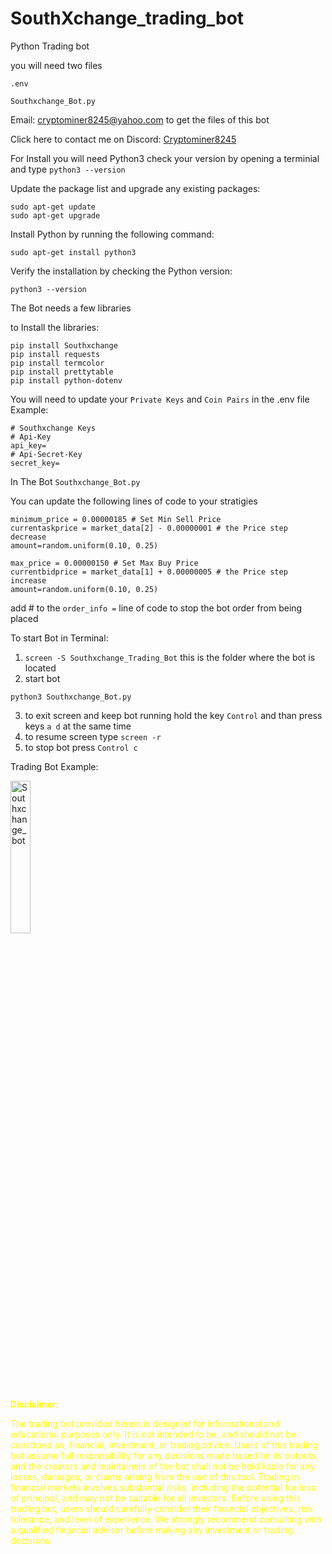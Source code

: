 # SouthXchange_trading_bot
Python Trading bot

you will need two files
```
.env

Southxchange_Bot.py
```
Email: cryptominer8245@yahoo.com to get the files of this bot

Click here to contact me on Discord: <a href="https://discord.com/users/412476381725720576">Cryptominer8245</a>


For Install you will need Python3
check your version by opening a terminial and type
```python3 --version```

Update the package list and upgrade any existing packages:
```
sudo apt-get update
sudo apt-get upgrade
```
Install Python by running the following command:
```
sudo apt-get install python3
```
Verify the installation by checking the Python version:
```
python3 --version
```

The Bot needs a few libraries

to Install the libraries:
```
pip install Southxchange
pip install requests
pip install termcolor
pip install prettytable
pip install python-dotenv
```

You will need to update your ``Private Keys`` and ``Coin Pairs`` in the .env file
Example:
```
# Southxchange Keys
# Api-Key
api_key=
# Api-Secret-Key
secret_key=
```

In The Bot ``Southxchange_Bot.py``

You can update the following lines of code to your stratigies
```
minimum_price = 0.00000185 # Set Min Sell Price
currentaskprice = market_data[2] - 0.00000001 # the Price step decrease
amount=random.uniform(0.10, 0.25)

max_price = 0.00000150 # Set Max Buy Price
currentbidprice = market_data[1] + 0.00000005 # the Price step increase
amount=random.uniform(0.10, 0.25)
```
add # to the ``order_info =`` line of code to stop the bot order from being placed

To start Bot in Terminal:
1. `screen -S Southxchange_Trading_Bot` this is the folder where the bot is located
2. start bot
```
python3 Southxchange_Bot.py
```
3. to exit screen and keep bot running hold the key `Control` and than press keys `a d` at the same time
4. to resume screen type `screen -r`
5. to stop bot press `Control c`

Trading Bot Example:

<img src="https://user-images.githubusercontent.com/40405385/225445192-c7b023e7-2922-4252-bd25-16755e2699b9.png" width="25%" alt="Southxchange_bot">


<div style="color: yellow;">

**Disclaimer:**

The trading bot provided herein is designed for informational and educational purposes only. It is not intended to be, and should not be construed as, financial, investment, or trading advice. Users of this trading bot assume full responsibility for any decisions made based on its outputs, and the creators and maintainers of the bot shall not be held liable for any losses, damages, or claims arising from the use of this tool. Trading in financial markets involves substantial risks, including the potential for loss of principal, and may not be suitable for all investors. Before using this trading bot, users should carefully consider their financial objectives, risk tolerance, and level of experience. We strongly recommend consulting with a qualified financial advisor before making any investment or trading decisions.

</div>
